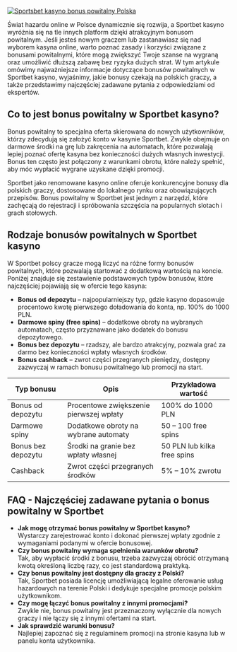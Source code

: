 [![Sportsbet kasyno bonus powitalny Polska](https://123-caf.pages.dev/gitsignup.png)](https://vrmoo.ru/Bt82HjjY)

<p>Świat hazardu online w Polsce dynamicznie się rozwija, a Sportbet kasyno wyróżnia się na tle innych platform dzięki atrakcyjnym bonusom powitalnym. Jeśli jesteś nowym graczem lub zastanawiasz się nad wyborem kasyna online, warto poznać zasady i korzyści związane z bonusami powitalnymi, które mogą zwiększyć Twoje szanse na wygraną oraz umożliwić dłuższą zabawę bez ryzyka dużych strat. W tym artykule omówimy najważniejsze informacje dotyczące bonusów powitalnych w Sportbet kasyno, wyjaśnimy, jakie bonusy czekają na polskich graczy, a także przedstawimy najczęściej zadawane pytania z odpowiedziami od ekspertów.</p>  <h2>Co to jest bonus powitalny w Sportbet kasyno?</h2> <p>Bonus powitalny to specjalna oferta skierowana do nowych użytkowników, którzy zdecydują się założyć konto w kasynie Sportbet. Zwykle obejmuje on darmowe środki na grę lub zakręcenia na automatach, które pozwalają lepiej poznać ofertę kasyna bez konieczności dużych własnych inwestycji. Bonus ten często jest połączony z warunkami obrotu, które należy spełnić, aby móc wypłacić wygrane uzyskane dzięki promocji.</p> <p>Sportbet jako renomowane kasyno online oferuje konkurencyjne bonusy dla polskich graczy, dostosowane do lokalnego rynku oraz obowiązujących przepisów. Bonus powitalny w Sportbet jest jednym z narzędzi, które zachęcają do rejestracji i spróbowania szczęścia na popularnych slotach i grach stołowych.</p>  <h2>Rodzaje bonusów powitalnych w Sportbet kasyno</h2> <p>W Sportbet polscy gracze mogą liczyć na różne formy bonusów powitalnych, które pozwalają startować z dodatkową wartością na koncie. Poniżej znajduje się zestawienie podstawowych typów bonusów, które najczęściej pojawiają się w ofercie tego kasyna:</p>  <ul>   <li><strong>Bonus od depozytu</strong> – najpopularniejszy typ, gdzie kasyno dopasowuje procentowo kwotę pierwszego doładowania do konta, np. 100% do 1000 PLN.</li>   <li><strong>Darmowe spiny (free spins)</strong> – dodatkowe obroty na wybranych automatach, często przyznawane jako dodatek do bonusu depozytowego.</li>   <li><strong>Bonus bez depozytu</strong> – rzadszy, ale bardzo atrakcyjny, pozwala grać za darmo bez konieczności wpłaty własnych środków.</li>   <li><strong>Bonus cashback</strong> – zwrot części przegranych pieniędzy, dostępny zazwyczaj w ramach bonusu powitalnego lub promocji na start.</li> </ul>  <table>   <thead>     <tr>       <th>Typ bonusu</th>       <th>Opis</th>       <th>Przykładowa wartość</th>     </tr>   </thead>   <tbody>     <tr>       <td>Bonus od depozytu</td>       <td>Procentowe zwiększenie pierwszej wpłaty</td>       <td>100% do 1000 PLN</td>     </tr>     <tr>       <td>Darmowe spiny</td>       <td>Dodatkowe obroty na wybrane automaty</td>       <td>50 – 100 free spins</td>     </tr>     <tr>       <td>Bonus bez depozytu</td>       <td>Środki na granie bez wpłaty własnej</td>       <td>50 PLN lub kilka free spins</td>     </tr>     <tr>       <td>Cashback</td>       <td>Zwrot części przegranych środków</td>       <td>5% – 10% zwrotu</td>     </tr>   </tbody> </table>  <h2>FAQ - Najczęściej zadawane pytania o bonus powitalny w Sportbet</h2>  <ul>   <li><strong>Jak mogę otrzymać bonus powitalny w Sportbet kasyno?</strong><br>Wystarczy zarejestrować konto i dokonać pierwszej wpłaty zgodnie z wymaganiami podanymi w ofercie bonusowej.</li>    <li><strong>Czy bonus powitalny wymaga spełnienia warunków obrotu?</strong><br>Tak, aby wypłacić środki z bonusu, trzeba zazwyczaj obrócić otrzymaną kwotą określoną liczbę razy, co jest standardową praktyką.</li>    <li><strong>Czy bonus powitalny jest dostępny dla graczy z Polski?</strong><br>Tak, Sportbet posiada licencję umożliwiającą legalne oferowanie usług hazardowych na terenie Polski i dedykuje specjalne promocje polskim użytkownikom.</li>    <li><strong>Czy mogę łączyć bonus powitalny z innymi promocjami?</strong><br>Zwykle nie, bonus powitalny jest przeznaczony wyłącznie dla nowych graczy i nie łączy się z innymi ofertami na start.</li>    <li><strong>Jak sprawdzić warunki bonusu?</strong><br>Najlepiej zapoznać się z regulaminem promocji na stronie kasyna lub w panelu konta użytkownika.</li> </ul>